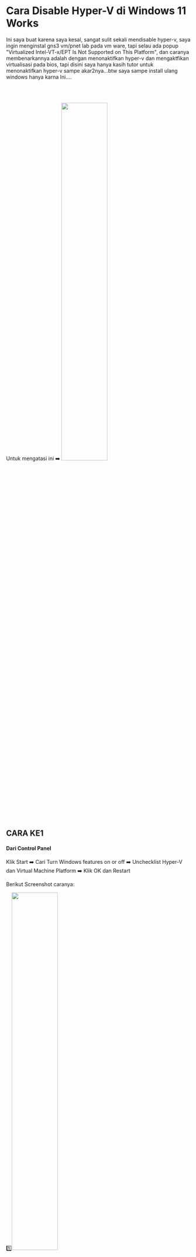 # Cara Disable Hyper-V di Windows 11 Works

Ini saya buat karena saya kesal, sangat sulit sekali mendisable hyper-v, saya ingin menginstal gns3 vm/pnet lab pada vm ware, tapi selau ada popup "Virtualized Intel-VT-x/EPT Is Not Supported on This Platform", dan caranya membenarkannya adalah dengan menonaktifkan hyper-v dan mengaktfikan virtualisasi pada bios, tapi disini saya hanya kasih tutor untuk menonaktifkan hyper-v sampe akar2nya...btw saya sampe install ulang windows hanya karna Ini....

<br>

<br>

Untuk mengatasi ini ➡️ <img src="/Disable Hyper-V Windows 11/screenshot/ini.png" style="width: 50%; height: 50%;">
<br>
## CARA KE1
#### Dari Control Panel

Klik Start ➡️ Cari Turn Windows features on or off ➡️ Unchecklist Hyper-V dan Virtual Machine Platform ➡️ Klik OK dan Restart

Berikut Screenshot caranya:

</p>1️⃣<img src="/Disable Hyper-V Windows 11/screenshot/ss1.png" style="width: 50%; height: 50%;">

</p>2️⃣<img src="/Disable Hyper-V Windows 11/screenshot/ss2.png" style="width: 50%; height: 50%;">

##### NOTE: kalo masih gag bisa lanjut ke cara ke2 dan seterusnya...


## CARA KE2
#### Dengan CMD

Buka CMD jalankan dengan run as administrator ➡️ Ketik Command ini ⬇️ dan Restart
```bash
bcdedit /set hypervisorlaunchtype off
```
Berikut Screenshot caranya:

</p>1️⃣<img src="/Disable Hyper-V Windows 11/screenshot/ss3.png" style="width: 50%; height: 50%;">

</p>2️⃣<img src="/Disable Hyper-V Windows 11/screenshot/ss4.png" style="width: 50%; height: 50%;">


## CARA KE3
#### Dengan PowerShell

Buka PowerShell jalankan dengan run as administrator ➡️ Ketik Command ini ⬇️ dan Restart
```bash
Disable-WindowsOptionalFeature -Online -FeatureName Microsoft-Hyper-V-Hypervisor
```
Berikut Screenshot caranya:

</p>1️⃣<img src="/Disable Hyper-V Windows 11/screenshot/ss5.png" style="width: 50%; height: 50%;">

</p>2️⃣<img src="/Disable Hyper-V Windows 11/screenshot/ss6.png" style="width: 50%; height: 50%;">

<br>

<br>

Jika setelah Restart masih tidak bisa coba lagi dengan command ini dan kemudian Restart lagi...
```bash
dism /online /disable-feature /featurename:microsoft-hyper-v-all
```
Berikut Screenshot caranya:

1️⃣<img src="/Disable Hyper-V Windows 11/screenshot/ss7.png" style="width: 50%; height: 50%;">

<br>

<br>

Kalo masih gag bisa juga coba command ini dan Restart lagi... kalo masih gag bisa juga lanjut Cara ke4...
```bash
get-netadapter|where-object {$_.interfacedescription -like "*hyper-v*"}|Disable-NetAdapter
```
Berikut Screenshot caranya:

1️⃣<img src="/Disable Hyper-V Windows 11/screenshot/ss8.png" style="width: 50%; height: 50%;">

<br>

## CARA KE4
#### Dengan Edit Registry Editor/Regedit

Ini adalah cara yang paling ampuh disaya, setelah melakukan cara ini akhirnya hyper-v saya berhasil di disable...

1️⃣ Klik kanan tombol Start dan pilih Run.

2️⃣ Ketik regedit dan tekan Enter.<br>

<img src="/Disable Hyper-V Windows 11/screenshot/ss9.png" style="width: 50%; height: 50%;">

3️⃣ Pada Search Bar cari ini dan tekan Enter.
```bash
Computer\HKEY_LOCAL_MACHINE\SYSTEM\CurrentControlSet\Control\DeviceGuard
```

4️⃣ Klik kanan pada layar, Klik new ➡️ DWORD (32-bit) Value dan beri nama EnableVirtualizationBasedSecurity .

5️⃣ Klik dua kali pada Nilai DWORD baru yang Anda buat, atur data nilainya ke 0, dan klik tombol OK.
<img src="/Disable Hyper-V Windows 11/screenshot/ss10.png" style="width: 50%; height: 50%;">

6️⃣ Selanjutnya klik Search Bar lagi cari ini dan tekan Enter.
```bash
Computer\HKEY_LOCAL_MACHINE\SYSTEM\CurrentControlSet\Control\Lsa
```
7️⃣ Buat Nilai DWORD baru dan beri nama LsaCfgFlags .

8️⃣ Anda dapat menonaktifkan Credential Guard dengan menetapkan nilai LsaCfgFlags ke 0.
<img src="/Disable Hyper-V Windows 11/screenshot/ss11.png" style="width: 50%; height: 50%;">

9️⃣ Trakhir klik Search Bar lagi cari ini dan tekan Enter.
```bash
Komputer\HKEY_LOCAL_MACHINE\SYSTEM\CurrentControlSet\Control\DeviceGuard\Skenario\HypervisorEnforcedCodeIntegrity
```
🔟 Ubah value data dari Enabled DWORD dari 1 menjadi 0 untuk disable memory isolation.
<img src="/Disable Hyper-V Windows 11/screenshot/ss12.png" style="width: 50%; height: 50%;">

Silahkan coba direstart lagi
